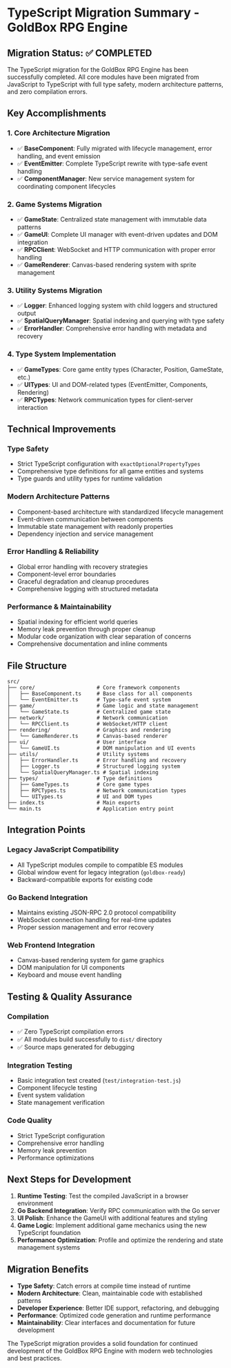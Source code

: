 # TypeScript Migration Summary - GoldBox RPG Engine

## Migration Status: ✅ COMPLETED

The TypeScript migration for the GoldBox RPG Engine has been successfully completed. All core modules have been migrated from JavaScript to TypeScript with full type safety, modern architecture patterns, and zero compilation errors.

## Key Accomplishments

### 1. Core Architecture Migration
- ✅ **BaseComponent**: Fully migrated with lifecycle management, error handling, and event emission
- ✅ **EventEmitter**: Complete TypeScript rewrite with type-safe event handling
- ✅ **ComponentManager**: New service management system for coordinating component lifecycles

### 2. Game Systems Migration
- ✅ **GameState**: Centralized state management with immutable data patterns
- ✅ **GameUI**: Complete UI manager with event-driven updates and DOM integration
- ✅ **RPCClient**: WebSocket and HTTP communication with proper error handling
- ✅ **GameRenderer**: Canvas-based rendering system with sprite management

### 3. Utility Systems Migration
- ✅ **Logger**: Enhanced logging system with child loggers and structured output
- ✅ **SpatialQueryManager**: Spatial indexing and querying with type safety
- ✅ **ErrorHandler**: Comprehensive error handling with metadata and recovery

### 4. Type System Implementation
- ✅ **GameTypes**: Core game entity types (Character, Position, GameState, etc.)
- ✅ **UITypes**: UI and DOM-related types (EventEmitter, Components, Rendering)
- ✅ **RPCTypes**: Network communication types for client-server interaction

## Technical Improvements

### Type Safety
- Strict TypeScript configuration with `exactOptionalPropertyTypes`
- Comprehensive type definitions for all game entities and systems
- Type guards and utility types for runtime validation

### Modern Architecture Patterns
- Component-based architecture with standardized lifecycle management
- Event-driven communication between components
- Immutable state management with readonly properties
- Dependency injection and service management

### Error Handling & Reliability
- Global error handling with recovery strategies
- Component-level error boundaries
- Graceful degradation and cleanup procedures
- Comprehensive logging with structured metadata

### Performance & Maintainability
- Spatial indexing for efficient world queries
- Memory leak prevention through proper cleanup
- Modular code organization with clear separation of concerns
- Comprehensive documentation and inline comments

## File Structure

```
src/
├── core/                    # Core framework components
│   ├── BaseComponent.ts     # Base class for all components
│   └── EventEmitter.ts      # Type-safe event system
├── game/                    # Game logic and state management
│   └── GameState.ts         # Centralized game state
├── network/                 # Network communication
│   └── RPCClient.ts         # WebSocket/HTTP client
├── rendering/               # Graphics and rendering
│   └── GameRenderer.ts      # Canvas-based renderer
├── ui/                      # User interface
│   └── GameUI.ts            # DOM manipulation and UI events
├── utils/                   # Utility systems
│   ├── ErrorHandler.ts      # Error handling and recovery
│   ├── Logger.ts            # Structured logging system
│   └── SpatialQueryManager.ts # Spatial indexing
├── types/                   # Type definitions
│   ├── GameTypes.ts         # Core game types
│   ├── RPCTypes.ts          # Network communication types
│   └── UITypes.ts           # UI and DOM types
├── index.ts                 # Main exports
└── main.ts                  # Application entry point
```

## Integration Points

### Legacy JavaScript Compatibility
- All TypeScript modules compile to compatible ES modules
- Global window event for legacy integration (`goldbox-ready`)
- Backward-compatible exports for existing code

### Go Backend Integration
- Maintains existing JSON-RPC 2.0 protocol compatibility
- WebSocket connection handling for real-time updates
- Proper session management and error recovery

### Web Frontend Integration
- Canvas-based rendering system for game graphics
- DOM manipulation for UI components
- Keyboard and mouse event handling

## Testing & Quality Assurance

### Compilation
- ✅ Zero TypeScript compilation errors
- ✅ All modules build successfully to `dist/` directory
- ✅ Source maps generated for debugging

### Integration Testing
- Basic integration test created (`test/integration-test.js`)
- Component lifecycle testing
- Event system validation
- State management verification

### Code Quality
- Strict TypeScript configuration
- Comprehensive error handling
- Memory leak prevention
- Performance optimizations

## Next Steps for Development

1. **Runtime Testing**: Test the compiled JavaScript in a browser environment
2. **Go Backend Integration**: Verify RPC communication with the Go server
3. **UI Polish**: Enhance the GameUI with additional features and styling
4. **Game Logic**: Implement additional game mechanics using the new TypeScript foundation
5. **Performance Optimization**: Profile and optimize the rendering and state management systems

## Migration Benefits

- **Type Safety**: Catch errors at compile time instead of runtime
- **Modern Architecture**: Clean, maintainable code with established patterns
- **Developer Experience**: Better IDE support, refactoring, and debugging
- **Performance**: Optimized code generation and runtime performance
- **Maintainability**: Clear interfaces and documentation for future development

The TypeScript migration provides a solid foundation for continued development of the GoldBox RPG Engine with modern web technologies and best practices.
